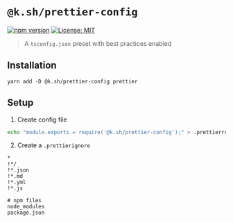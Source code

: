 # `@k.sh/prettier-config`

[![npm version][package-version-badge]][package-version]
[![License: MIT](https://img.shields.io/badge/license-mit-yellow.svg)](https://opensource.org/licenses/MIT)

> A `tsconfig.json` preset with best practices enabled

## Installation

`yarn add -D @k.sh/prettier-config prettier`

## Setup

1. Create config file

```sh
echo "module.exports = require('@k.sh/prettier-config');" > .prettierrc.js
```

2. Create a `.prettierignore`

```
*
!*/
!*.json
!*.md
!*.yml
!*.js

# npm files
node_modules
package.json
```

[package-version-badge]: https://badge.fury.io/js/@k.sh/prettier-config.svg
[package-version]: https://www.npmjs.com/package/@k.sh/prettier-config
